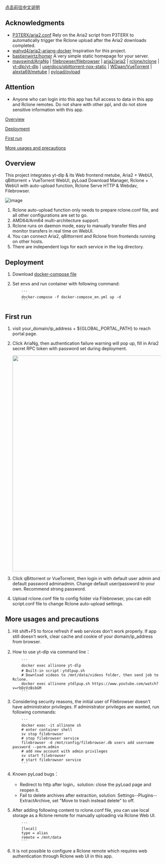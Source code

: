 [点击前往中文说明](https://github.com/wy580477/Heroku-AIO-APP-EX/blob/main/README_chs.md)

## Acknowledgments

- [P3TERX/aria2.conf](https://github.com/P3TERX/aria2.conf)  Rely on the Aria2 script from P3TERX to automatically trigger the Rclone upload after the Aria2 downloads completed.
- [wahyd4/aria2-ariang-docker](https://github.com/wahyd4/aria2-ariang-docker)  Inspiration for this project.
- [bastienwirtz/homer](https://github.com/bastienwirtz/homer)  A very simple static homepage for your server.
- [mayswind/AriaNg](https://github.com/mayswind/AriaNg) | [filebrowser/filebrowser](https://github.com/filebrowser/filebrowser) | [aria2/aria2](https://github.com/aria2/aria2) | [rclone/rclone](https://github.com/rclone/rclone) | [yt-dlp/yt-dlp](https://github.com/yt-dlp/yt-dlp) | [userdocs/qbittorrent-nox-static](https://github.com/userdocs/qbittorrent-nox-static) | [WDaan/VueTorrent](https://github.com/WDaan/VueTorrent) | [alexta69/metube](https://github.com/alexta69/metube) | [pyload/pyload](https://github.com/pyload/pyload)

## Attention

- Anyone who can login into this app has full access to data in this app and Rclone remotes. Do not share with other ppl, and do not store sensitive information with this app.

[Overview](#Overview)

[Deployment](#Deployment)

[First run](#first)  

[More usages and precautions](#more)  

## <a id="Overview"></a>Overview

This project integrates yt-dlp & its Web frontend metube, Aria2 + WebUI, qBittorrent + VueTorrent WebUI, pyLoad Download Manager, Rclone + WebUI with auto-upload function, Rclone Serve HTTP & Webdav, Filebrowser.

![image](https://user-images.githubusercontent.com/98247050/170442242-9876b732-c3c0-4604-a820-f26545f1f620.png)

 1. Rclone auto-upload function only needs to prepare rclone.conf file, and all other configurations are set to go.
 2. AMD64/Arm64 multi-architecture support.
 3. Rclone runs on daemon mode, easy to manually transfer files and monitor transfers in real time on WebUI.
 4. You can connect Aria2, qBittorrent and Rclone from frontends running on other hosts.
 5. There are independent logs for each service in the log directory.

## <a id="Deployment"></a>Deployment

 1. Download [docker-compose file](https://raw.githubusercontent.com/wy580477/Aria2-AIO-Container/master/docker-compose_en.yml)
 2. Set envs and run container with following command:

            ```
            docker-compose -f docker-compose_en.yml up -d
            ```

## <a id="first"></a>First run

   1. visit your_domain/ip_address + \${GLOBAL_PORTAL_PATH} to reach portal page.
   2. Click AriaNg, then authentication failure warning will pop up, fill in Aria2 secret RPC token with password set during deployment.  

         <img src="https://user-images.githubusercontent.com/98247050/165651080-b1b79ba6-7cc0-4c7c-b65b-fbc4256f59f9.png"  width="700"/>

   3. Click qBittorrent or VueTorrent, then login in with default user admin and default password adminadmin. Change default user/password to your own. Recommend strong password.
   4. Upload rclone.conf file to config folder via Filebrowser, you can edit script.conf file to change Rclone auto-upload settings.

## <a id="more"></a>More usages and precautions

 1. Hit shift+F5 to force refresh if web services don't work properly. If app still doesn't work, clear cache and cookie of your domain/ip_address from browser.
 2. How to use yt-dlp via command line：  

            ```
            docker exec allinone yt-dlp
            # Built-in script：ytdlpup.sh
            # Download videos to /mnt/data/videos folder, then send job to Rclone.
            docker exec allinone ytdlpup.sh https://www.youtube.com/watch?v=rbDzVzBsbGM
            ```

 3. Considering security reasons, the initial user of Filebrowser doesn't have administrator privileges. If administrator privileges are wanted, run following commands:  

            ```
            docker exec -it allinone sh
            # enter container shell
            sv stop filebrowser
            # stop filebrowser service
            filebrowser -d /mnt/config/filebrowser.db users add username password --perm.admin
            # add new account with admin privileges
            sv start filebrowser
            # start filebrowser service
            ```
 4. Known pyLoad bugs：
    - Redirect to http after login，solution: close the pyLoad page and reopen it.
    - Fail to delete archives after extraction, solution: Settings--Plugins--ExtractArchive, set "Move to trash instead delete" to off.
 5. After adding following content to rclone.conf file, you can use local storage as a Rclone remote for manually uploading via Rclone Web UI.

            ```
            [local]
            type = alias
            remote = /mnt/data
            ```

 6. It is not possible to configure a Rclone remote which requires web authentication through Rclone web UI in this app.
